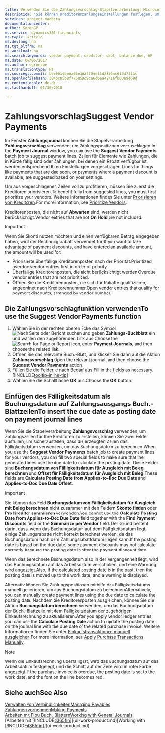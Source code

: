 ```yaml
---
title: Verwenden Sie die Zahlungsvorschlag-Stapelverarbeitung| Microsoft Docs
description: "Sie können Kreditorenzahlungseinstellungen festlegen, um Vorschläge zu erhalten oder damit für Zahlungen, die in Kürze fällig sind, oder denen ein Rabatt verfügbar ist."
services: project-madeira
documentationcenter: 
author: SorenGP
ms.service: dynamics365-financials
ms.topic: article
ms.devlang: na
ms.tgt_pltfrm: na
ms.workload: na
ms.search.keywords: vendor payment, creditor, debt, balance due, AP
ms.date: 06/06/2017
ms.author: sgroespe
ms.translationtype: HT
ms.sourcegitcommit: bec0619be0a65e3625759e13d2866ac615d7513c
ms.openlocfilehash: 384bc05b8f775859c9ca6d6ea4241efb63a9e69d
ms.contentlocale: de-de
ms.lasthandoff: 01/30/2018

---
```

# <a name="suggest-vendor-payments"></a><span data-ttu-id="5b21a-103">Zahlungsvorschlag</span><span class="sxs-lookup"><span data-stu-id="5b21a-103">Suggest Vendor Payments</span></span>
<span data-ttu-id="5b21a-104">Im Fenster **Zahlungsjournal** können Sie die Stapelverarbeitung **Zahlungsvorschlag** verwenden, um Zahlungspositionen vorzuschlagen.</span><span class="sxs-lookup"><span data-stu-id="5b21a-104">In the **Payment Journal** window, you can use the **Suggest Vendor Payments** batch job to suggest payment lines.</span></span> <span data-ttu-id="5b21a-105">Zeilen für Elemente wie Zahlungen, die in Kürze fällig sind oder Zahlungen, bei denen ein Rabatt verfügbar ist, werden entsprechend Ihren Einstellungen vorgeschlagen.</span><span class="sxs-lookup"><span data-stu-id="5b21a-105">Lines for things like payments that are due soon, or payments where a payment discount is available, are suggested based on your settings.</span></span>

<span data-ttu-id="5b21a-106">Um aus vorgeschlagenen Zeilen voll zu profitieren, müssen Sie zuerst die Kreditoren priorisieren.</span><span class="sxs-lookup"><span data-stu-id="5b21a-106">To benefit fully from suggested lines, you must first prioritize your vendors.</span></span> <span data-ttu-id="5b21a-107">Weitere Informationen finden Sie unter [Priorisieren von Kreditoren](purchasing-how-prioritize-vendors.md).</span><span class="sxs-lookup"><span data-stu-id="5b21a-107">For more information, see [Prioritize Vendors](purchasing-how-prioritize-vendors.md).</span></span>  

<span data-ttu-id="5b21a-108">Kreditorenposten, die nicht auf **Abwarten** sind, werden nicht berücksichtigt.</span><span class="sxs-lookup"><span data-stu-id="5b21a-108">Vendor entries that are not **On Hold** are not included.</span></span>  

> [!IMPORTANT]  
>   <span data-ttu-id="5b21a-109">Wenn Sie Skonti nutzen möchten und einen verfügbaren Betrag eingegeben haben, wird der Rechnungsrabatt verwendet für:</span><span class="sxs-lookup"><span data-stu-id="5b21a-109">If you want to take advantage of payment discounts, and have entered an available amount, the amount will be used for:</span></span>  

* <span data-ttu-id="5b21a-110">Priorisierte überfällige Kreditorenposten nach der Priorität.</span><span class="sxs-lookup"><span data-stu-id="5b21a-110">Prioritized overdue vendor entries first in order of priority.</span></span>  
* <span data-ttu-id="5b21a-111">Überfällige Kreditorenposten, die nicht berücksichtigt werden.</span><span class="sxs-lookup"><span data-stu-id="5b21a-111">Overdue vendor entries that are not prioritized.</span></span>  
* <span data-ttu-id="5b21a-112">Öffnen Sie die Kreditorenposten, die sich für Rabatte qualifizieren, angeordnet nach Kreditorennummer.</span><span class="sxs-lookup"><span data-stu-id="5b21a-112">Open vendor entries that qualify for payment discounts, arranged by vendor number.</span></span>  

## <a name="to-use-the-suggest-vendor-payments-function"></a><span data-ttu-id="5b21a-113">Die Zahlungsvorschlagfunktion verwenden</span><span class="sxs-lookup"><span data-stu-id="5b21a-113">To use the Suggest Vendor Payments function</span></span>
1. <span data-ttu-id="5b21a-114">Wählen Sie in der rechten oberen Ecke das Symbol ![Nach Seite oder Bericht suchen](media/ui-search/search_small.png "Nach Seite oder Bericht suchen") und geben **Zahlungs-Buchblatt** ein und wählen den zugehörenden Link aus.</span><span class="sxs-lookup"><span data-stu-id="5b21a-114">Choose the ![Search for Page or Report](media/ui-search/search_small.png "Search for Page or Report icon") icon, enter **Payment Journals**, and then choose the related link.</span></span>  
2. <span data-ttu-id="5b21a-115">Öffnen Sie das relevante Buch.-Blatt, und klicken Sie dann auf die Aktion **Zahlungsvorschlag**.</span><span class="sxs-lookup"><span data-stu-id="5b21a-115">Open the relevant journal, and then choose the **Suggest Vendor Payments** action.</span></span>  
3. <span data-ttu-id="5b21a-116">Füllen Sie die Felder je nach Bedarf aus.</span><span class="sxs-lookup"><span data-stu-id="5b21a-116">Fill in the fields as necessary.</span></span> [!INCLUDE[tooltip-inline-tip](includes/tooltip-inline-tip_md.md)]  
4. <span data-ttu-id="5b21a-117">Wählen Sie die Schaltfläche **OK** aus.</span><span class="sxs-lookup"><span data-stu-id="5b21a-117">Choose the **OK** button.</span></span>  

## <a name="to-insert-the-due-date-as-posting-date-on-payment-journal-lines"></a><span data-ttu-id="5b21a-118">Einfügen des Fälligkeitsdatum als Buchungsdatum auf Zahlungsausgangs Buch.-Blattzeilen</span><span class="sxs-lookup"><span data-stu-id="5b21a-118">To insert the due date as posting date on payment journal lines</span></span>
<span data-ttu-id="5b21a-119">Wenn Sie die Stapelverarbeitung **Zahlungsvorschlag** verwenden, um Zahlungszeilen für Ihre Kreditoren zu erstellen, können Sie zwei Felder ausfüllen, um sicherzustellen, dass die erzeugten Zeilen das Fälligkeitsdatum verwenden, um das Buchungsdatum zu berechnen.</span><span class="sxs-lookup"><span data-stu-id="5b21a-119">When you use the **Suggest Vendor Payments** batch job to create payment lines for your vendors, you can fill two special fields to make sure that the generated lines use the due date to calculate the posting date.</span></span> <span data-ttu-id="5b21a-120">Diese Felder sind **Buchungsdatum von Fälligkeitsdatum für Ausgleich mit Beleg berechnen** und **Offset für Fälligkeitsdatum für Ausgleich mit Beleg**.</span><span class="sxs-lookup"><span data-stu-id="5b21a-120">These fields are **Calculate Posting Date from Applies-to-Doc Due Date** and **Applies-to-Doc Due Date Offset**.</span></span>  

> [!IMPORTANT]  
>   <span data-ttu-id="5b21a-121">Sie können das Feld **Buchungsdatum von Fälligkeitsdatum für Ausgleich mit Beleg berechnen** nicht zusammen mit den Feldern **Skonto finden** oder **Pro Kreditor summieren** verwenden.</span><span class="sxs-lookup"><span data-stu-id="5b21a-121">You cannot use the **Calculate Posting Date from Applies-to-Doc Due Date** field together with the **Find Payment Discounts** field or the **Summarize per Vendor** field.</span></span> <span data-ttu-id="5b21a-122">Der Grund besteht darin, dass, wenn das Buchungsdatum auf dem Fälligkeitsdatum liegt, einige Zahlungsrabatte nicht korrekt berechnet werden, da das Buchungsdatum nach dem Zahlungsrabattdatum liegen kann.</span><span class="sxs-lookup"><span data-stu-id="5b21a-122">If the posting date is based on the due date, some payment discounts may not calculate correctly because the posting date is after the payment discount date.</span></span>  

<span data-ttu-id="5b21a-123">Wenn das berechnete Buchungsdatum also in der Vergangenheit liegt, wird das Buchungsdatum auf das Arbeitsdatum verschoben, und eine Warnung wird angezeigt.</span><span class="sxs-lookup"><span data-stu-id="5b21a-123">Also, if the calculated posting date is in the past, then the posting date is moved up to the work date, and a warning is displayed.</span></span>  

<span data-ttu-id="5b21a-124">Alternativ können Sie Zahlungspositionen mithilfe des Fälligkeitsdatums manuell generieren, um das Buchungsdatum zu berechnen</span><span class="sxs-lookup"><span data-stu-id="5b21a-124">Alternatively, you can manually create payment lines using the due date to calculate the posting date.</span></span> <span data-ttu-id="5b21a-125">Nachdem Sie Kreditorenposten ausgleichen, können Sie die Aktion **Buchungsdatum berechnen** verwenden, um das Buchungsdatum der Buch.-Blattzeile mit dem Fälligkeitsdatum der zugehörigen Einkaufsrechnung zu aktualisieren.</span><span class="sxs-lookup"><span data-stu-id="5b21a-125">After you apply vendor ledger entries, you can use the **Calculate Posting Date** action to update the posting date on the journal line with the due date of the related purchase invoice.</span></span> <span data-ttu-id="5b21a-126">Weitere Informationen finden Sie unter [Einkaufstransaktionen manuell ausgleichen](payables-how-apply-purchase-transactions-manually.md).</span><span class="sxs-lookup"><span data-stu-id="5b21a-126">For more information, see [Apply Purchase Transactions Manually](payables-how-apply-purchase-transactions-manually.md).</span></span>  

> [!NOTE]  
>   <span data-ttu-id="5b21a-127">Wenn die Einkaufsrechnung überfällig ist, wird das Buchungsdatum auf das Arbeitsdatum festgelegt, und die Schrift auf der Zeile wird in roter Farbe angezeigt.</span><span class="sxs-lookup"><span data-stu-id="5b21a-127">If the purchase invoice is overdue, the posting date is set to the work date, and the font on the line becomes red.</span></span>  

## <a name="see-also"></a><span data-ttu-id="5b21a-128">Siehe auch</span><span class="sxs-lookup"><span data-stu-id="5b21a-128">See Also</span></span>
[<span data-ttu-id="5b21a-129">Verwalten von Verbindlichkeiten</span><span class="sxs-lookup"><span data-stu-id="5b21a-129">Managing Payables</span></span>](payables-manage-payables.md)  
[<span data-ttu-id="5b21a-130">Zahlungen vornehmen</span><span class="sxs-lookup"><span data-stu-id="5b21a-130">Making Payments</span></span>](payables-make-payments.md)  
[<span data-ttu-id="5b21a-131">Arbeiten mit Fibu Buch.-Blättern</span><span class="sxs-lookup"><span data-stu-id="5b21a-131">Working with General Journals</span></span>](ui-work-general-journals.md)  
<span data-ttu-id="5b21a-132">[Arbeiten mit [!INCLUDE[d365fin](includes/d365fin_md.md)]](ui-work-product.md)</span><span class="sxs-lookup"><span data-stu-id="5b21a-132">[Working with [!INCLUDE[d365fin](includes/d365fin_md.md)]](ui-work-product.md)</span></span>  

